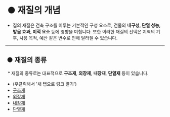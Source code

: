 #  &nbsp;● 재질의 개념

 * 집의 재질은 건축 구조를 이루는 기본적인 구성 요소로, 건물의 **내구성, 단열 성능, 방음 효과, 미적 요소** 등에 영향을 미칩니다. 또한 이러한 재질의 선택은 지역의 기후, 사용 목적, 예산 같은 변수로 인해 달라질 수 있습니다.
 <hr>

## &nbsp;● 재질의 종류

&nbsp; * 재질의 종류로는 대표적으로 __구조재__, __외장재__, __내장재__, __단열재__ 등이 있습니다.
 * (우클릭해서 '새 탭으로 링크 열기')
 * <a href="https://github.com/kgw0513/House/blob/Texture/Texture-Type/Structural_materials.md"> 구조재 </a>
 * <a href="https://github.com/kgw0513/House/blob/Texture/Texture-Type/Cladding%20materials.md"> 외장재 </a>
 * <a href="https://github.com/kgw0513/House/blob/Texture/Texture-Type/Interior%20finishing%20materials.md"> 내장재 </a>
 * <a href="https://github.com/kgw0513/House/blob/Texture/Texture-Type/Insulation%20materials.md"> 단열재 </a>
